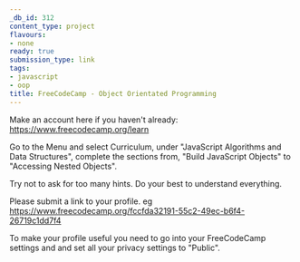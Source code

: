 ```yaml
---
_db_id: 312
content_type: project
flavours:
- none
ready: true
submission_type: link
tags:
- javascript
- oop
title: FreeCodeCamp - Object Orientated Programming
---
```


Make an account here if you haven't already: https://www.freecodecamp.org/learn

Go to the Menu and select Curriculum, under "JavaScript Algorithms and Data Structures", complete the sections from, "Build JavaScript Objects" to "Accessing Nested Objects".

Try not to ask for too many hints. Do your best to understand everything.

Please submit a link to your profile. eg https://www.freecodecamp.org/fccfda32191-55c2-49ec-b6f4-26719c1dd7f4

To make your profile useful you need to go into your FreeCodeCamp settings and and set all your privacy settings to "Public".